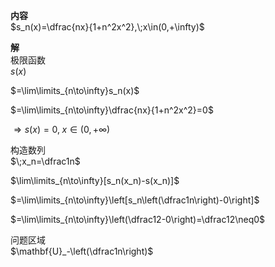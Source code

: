 **内容**  
$s_n(x)=\dfrac{nx}{1+n^2x^2},\;x\in(0,+\infty)$  
  
**解**  
极限函数  
$s(x)$  
  
$=\lim\limits_{n\to\infty}s_n(x)$  
  
$=\lim\limits_{n\to\infty}\dfrac{nx}{1+n^2x^2}=0$  
  
$\Rightarrow s(x)=0,\;x\in(0,+\infty)$  
  
构造数列  
$\;x_n=\dfrac1n$  
  
$\lim\limits_{n\to\infty}[s_n(x_n)-s(x_n)]$  
  
$=\lim\limits_{n\to\infty}\left[s_n\left(\dfrac1n\right)-0\right]$  
  
$=\lim\limits_{n\to\infty}\left(\dfrac12-0\right)=\dfrac12\neq0$  
  
问题区域  
$\mathbf{U}_-\left(\dfrac1n\right)$  
